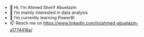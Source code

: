 - 👋 Hi, I’m Ahmed Sherif Abuelazm
- 👀 I’m mainly interested in data analysis
- 🌱 I’m currently learning PowerBI
- 📫 Reach me on https://www.linkedin.com/in/ahmed-abuelazm-a1774416a/

